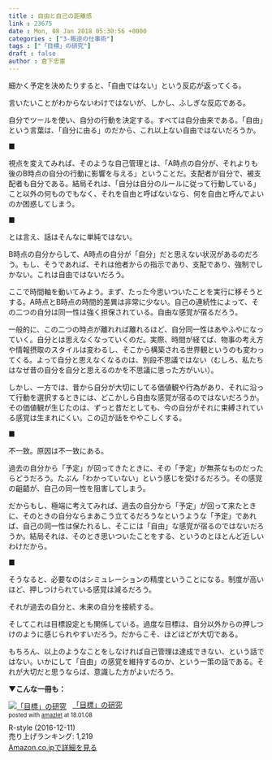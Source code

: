 ```yaml
---
title : 自由と自己の距離感
link : 23675
date : Mon, 08 Jan 2018 05:30:56 +0000
categories : ["3-叛逆の仕事術"]
tags : ["「目標」の研究"]
draft : false
author : 倉下忠憲
---
```


細かく予定を決めたりすると、「自由ではない」という反応が返ってくる。

言いたいことがわからないわけではないが、しかし、ふしぎな反応である。

自分でツールを使い、自分の行動を決定する。すべては自分由来である。「自由」という言葉は、「自分に由る」のだから、これ以上ない自由ではないだろうか。

■

視点を変えてみれば、そのような自己管理とは、「A時点の自分が、それよりも後のB時点の自分の行動に影響を与える」ということだ。支配者が自分で、被支配者も自分である。結局それは、「自分は自分のルールに従って行動している」こと以外の何ものでもなく、それを自由と呼ばないなら、何を自由と呼んでよいのか困惑してしまう。

■

とは言え、話はそんなに単純ではない。

B時点の自分からして、A時点の自分が「自分」だと思えない状況があるのだろう。もし、そうであれば、それは他者からの指示であり、支配であり、強制でしかない。これは自由ではないだろう。

ここで時間軸を動いてみよう。まず、たった今思いついたことを実行に移そうとする。A時点とB時点の時間的差異は非常に少ない。自己の連続性によって、その二つの自分は同一性は強く担保されている。自由な感覚が宿るだろう。

一般的に、この二つの時点が離れれば離れるほど、自分同一性はあやふやになっていく。自分とは思えなくなっていくのだ。実際、時間が経てば、物事の考え方や情報摂取のスタイルは変わるし、そこから構築される世界観というのも変わってくる。よって自分と思えなくなるのは、別段不思議ではない（むしろ、私たちはなぜ昔の自分を自分と思えるのかを不思議に思った方がいい）。

しかし、一方では、昔から自分が大切にしてる価値観や行為があり、それに沿って行動を選択するときには、どこかしら自由な感覚が宿るのではないだろうか。その価値観が生じたのは、ずっと昔だとしても、今の自分がそれに束縛されている感覚は生まれにくい。この辺が話をややこしくする。

■

不一致。原因は不一致にある。

過去の自分から「予定」が回ってきたときに、その「予定」が無茶なものだったらどうだろう。たぶん「わかっていない」という感じを受けるだろう。その感覚の齟齬が、自己の同一性を阻害してしまう。

だからもし、極端に考えてみれば、過去の自分から「予定」が回って来たときに、そのときの自分ならまあこう立てるだろうなというような「予定」であれば、自己の同一性は保たれるし、そこには「自由」な感覚が宿るのではないだろうか。結局それは、そのとき思いついたことをする、というのとほとんど近しいわけだから。

■

そうなると、必要なのはシミュレーションの精度ということになる。制度が高いほど、押しつけられている感覚は減るだろう。

それが過去の自分と、未来の自分を接続する。

そしてこれは目標設定とも関係している。過度な目標は、自分以外からの押しつけのように感じられやすいだろう。だからこそ、ほどほどが大切である。

もちろん、以上のようなことをしなければ自己管理は達成できない、という話ではない。いかにして「自由」の感覚を維持するのか、という一策の話である。それが大切だと思うならば、意識した方がよいだろう。

<strong>▼こんな一冊も：</strong>

<div class="amazlet-box" style="margin-bottom:0px;"><div class="amazlet-image" style="float:left;margin:0px 12px 1px 0px;"><a href="http://www.amazon.co.jp/exec/obidos/ASIN/B01MXXFY28/rashita1000-22/ref=nosim/" name="amazletlink" target="_blank"><img src="https://images-fe.ssl-images-amazon.com/images/I/410t4sR1ziL._SL160_.jpg" alt="「目標」の研究" style="border: none;" /></a></div><div class="amazlet-info" style="line-height:120%; margin-bottom: 10px"><div class="amazlet-name" style="margin-bottom:10px;line-height:120%"><a href="http://www.amazon.co.jp/exec/obidos/ASIN/B01MXXFY28/rashita1000-22/ref=nosim/" name="amazletlink" target="_blank">「目標」の研究</a><div class="amazlet-powered-date" style="font-size:80%;margin-top:5px;line-height:120%">posted with <a href="http://www.amazlet.com/" title="amazlet" target="_blank">amazlet</a> at 18.01.08</div></div><div class="amazlet-detail">R-style (2016-12-11)<br />売り上げランキング: 1,219<br /></div><div class="amazlet-sub-info" style="float: left;"><div class="amazlet-link" style="margin-top: 5px"><a href="http://www.amazon.co.jp/exec/obidos/ASIN/B01MXXFY28/rashita1000-22/ref=nosim/" name="amazletlink" target="_blank">Amazon.co.jpで詳細を見る</a></div></div></div><div class="amazlet-footer" style="clear: left"></div></div>


